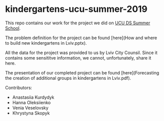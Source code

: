 # kindergartens-ucu-summer-2019

This repo contains our work for the project we did on [UCU DS Summer School](https://apps.ucu.edu.ua/en/summerschool/). 

The problem definition for the project can be found [here](How and where to build new kindergartens in Lviv.pptx).

All the data for the project was provided to us by Lviv City Counsil. Since it contains some sensititve information, we cannot, unfortunately, share it here. 

The presentation of our completed project can be found [here](Forecasting the creation of additional groups in kindergartens in Lviv.pdf).

Contributors:
- Anastasiia Kurdydyk
- Hanna Oleksiienko
- Venia Veselovsky
- Khrystyna Skopyk